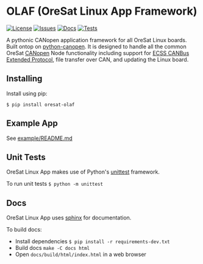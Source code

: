 # OLAF (OreSat Linux App Framework)

[![License](https://img.shields.io/github/license/oresat/oresat-olaf)](./LICENSE)
[![Issues](https://img.shields.io/github/issues/oresat/oresat-olaf)](https://github.com/oresat/oresat-olaf/issues)
[![Docs](https://readthedocs.org/projects/oresat-olaf/badge/?version=latest)](https://oresat-olaf.readthedocs.io/en/latest/?badge=latest)
[![Tests](https://github.com/oresat/oresat-olaf/actions/workflows/tests.yaml/badge.svg)](https://github.com/oresat/oresat-olaf/actions/workflows/tests.yaml)

A pythonic CANopen application framework for all OreSat Linux boards. Built
ontop on [python-canopen]. It is designed to handle all the common OreSat
[CANopen] Node functionality including support for [ECSS CANBus Extended
Protocol], file transfer over CAN, and updating the Linux board.

## Installing

Install using pip:

`$ pip install oresat-olaf`

## Example App

See [example/README.md](example/README.md)

## Unit Tests

OreSat Linux App makes use of Python's [unittest] framework.

To run unit tests `$ python -m unittest`

## Docs

OreSat Linux App uses [sphinx] for documentation.

To build docs:

- Install dependencies `$ pip install -r requirements-dev.txt`
- Build docs `make -C docs html`
- Open `docs/build/html/index.html` in a web browser

<!-- References -->
[unittest]:https://docs.python.org/3/library/unittest.html#module-unittest
[sphinx]:https://www.sphinx-doc.org/en/master/
[python-canopen]:https://github.com/christiansandberg/canopen
[CANopen]:https://www.can-cia.org/canopen
[ECSS CANBus Extended Protocol]:https://ecss.nl/standard/ecss-e-st-50-15c-space-engineering-canbus-extension-protocol-1-may-2015/

